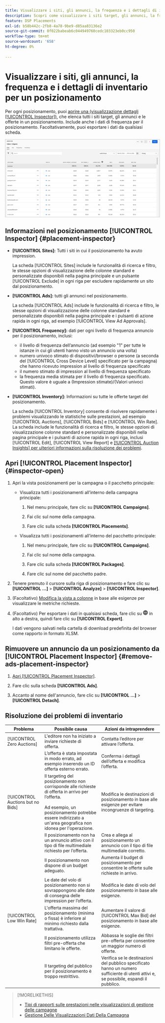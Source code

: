 ```yaml
---
title: Visualizzare i siti, gli annunci, la frequenza e i dettagli di inventario per un posizionamento
description: Scopri come visualizzare i siti target, gli annunci, la frequenza e i dati di inventario per un posizionamento.
feature: DSP Placements
exl-id: b58b442c-2fb8-4a78-9be9-d85aa83136e2
source-git-commit: 0f022babeab6c044949760cedc103323eb0cc950
workflow-type: tm+mt
source-wordcount: '658'
ht-degree: 0%

---
```


# Visualizzare i siti, gli annunci, la frequenza e i dettagli di inventario per un posizionamento

Per ogni posizionamento, puoi [aprire una (visualizzazione dettagli [!UICONTROL Inspector])](placement-details-view.md), che elenca tutti i siti target, gli annunci e le offerte in un posizionamento. Include anche i dati di frequenza per il posizionamento. Facoltativamente, puoi esportare i dati da qualsiasi scheda.

![Ispettore posizionamento](/help/dsp/assets/placement-inspector.png)

## Informazioni nel posizionamento [!UICONTROL Inspector] {#placement-inspector}

* **[!UICONTROL Sites]:** Tutti i siti in cui il posizionamento ha avuto impression.

  La scheda [!UICONTROL Sites] include le funzionalità di ricerca e filtro, le stesse opzioni di visualizzazione delle colonne standard e personalizzate disponibili nella pagina principale e un pulsante [!UICONTROL Exclude] in ogni riga per escludere rapidamente un sito dal posizionamento.

* **[!UICONTROL Ads]:** tutti gli annunci nel posizionamento.

  La scheda [!UICONTROL Ads] include le funzionalità di ricerca e filtro, le stesse opzioni di visualizzazione delle colonne standard e personalizzate disponibili nella pagina principale e i pulsanti di azione rapida in ogni riga, ad esempio [!UICONTROL View Ad Approvals].

* **[!UICONTROL Frequency]:** dati per ogni livello di frequenza annuncio per il posizionamento, inclusi:
   * il livello di frequenza dell’annuncio (ad esempio &quot;1&quot; per tutte le istanze in cui gli utenti hanno visto un annuncio una volta)
   * numero univoco stimato di dispositivi/browser o persone (a seconda del [!UICONTROL Cross Device Level] specificato per la campagna) che hanno ricevuto impression al livello di frequenza specificato
   * il numero stimato di impression al livello di frequenza specificato
   * la frequenza media stimata per il livello di frequenza specificato. Questo valore è uguale a (Impression stimate)/(Valori univoci stimati).

* **[!UICONTROL Inventory]:** Informazioni su tutte le offerte target del posizionamento.

  La scheda [!UICONTROL Inventory] consente di risolvere rapidamente i problemi visualizzando le statistiche sulle prestazioni, ad esempio [!UICONTROL Auctions], [!UICONTROL Bids] e [!UICONTROL Win Rate]. La scheda include le funzionalità di ricerca e filtro, le stesse opzioni di visualizzazione colonne standard e personalizzate disponibili nella pagina principale e i pulsanti di azione rapida in ogni riga, inclusi [!UICONTROL Edit], [!UICONTROL View Report] e [[!UICONTROL Auction Insights] per ulteriori informazioni sulla risoluzione dei problemi](/help/dsp/inventory/private-deal-auction-insights.md).

## Apri [!UICONTROL Placement Inspector] {#inspector-open}

1. Apri la vista posizionamenti per la campagna o il pacchetto principale:

   * Visualizza tutti i posizionamenti all’interno della campagna principale:

      1. Nel menu principale, fare clic su **[!UICONTROL Campaigns]**.

      1. Fai clic sul nome della campagna.

      1. Fare clic sulla scheda **[!UICONTROL Placements]**.

   * Visualizza tutti i posizionamenti all’interno del pacchetto principale:

      1. Nel menu principale, fare clic su **[!UICONTROL Campaigns]**.

      1. Fai clic sul nome della campagna.

      1. Fare clic sulla scheda **[!UICONTROL Packages]**.

      1. Fare clic sul nome del pacchetto padre.

1. Tenere premuto il cursore sulla riga di posizionamento e fare clic su **[!UICONTROL ...]** > **[!UICONTROL Analyze]** > **[!UICONTROL Inspector]**.

1. (Facoltativo) [Modifica la vista a colonne](campaign-data-views-manage.md#column-view-change) in base alle esigenze per visualizzare le metriche richieste.

1. (Facoltativo) Per esportare i dati in qualsiasi scheda, fare clic su ![Altro](/help/search-social-commerce/assets/more.png "Altro") in alto a destra, quindi fare clic su **[!UICONTROL Export]**.

   I dati vengono salvati nella cartella di download predefinita del browser come rapporto in formato XLSM.

## Rimuovere un annuncio da un posizionamento da [!UICONTROL Placement Inspector] {#remove-ads-placement-inspector}

1. [Apri [!UICONTROL Placement Inspector]](#inspector-open).

1. Fare clic sulla scheda **[!UICONTROL Ads]**.

1. Accanto al nome dell&#39;annuncio, fare clic su **[!UICONTROL ...]** > **[!UICONTROL Detach]**.

## Risoluzione dei problemi di inventario

| Problema | Possibile causa | Azioni da intraprendere |
| -----------| ---------- | ---------- |
| [!UICONTROL Zero Auctions] | L&#39;editore non ha iniziato a inviare richieste di offerta. | Contatta l’editore per attivare l’offerta. |
| | L’offerta è stata impostata in modo errato, ad esempio inserendo un ID offerta esterno errato. | Conferma i dettagli dell’offerta e modifica l’offerta. |
| [!UICONTROL Auctions but no Bids] | Il targeting del posizionamento non corrisponde alle richieste di offerta in arrivo per l’offerta. <br><br> Ad esempio, un posizionamento potrebbe essere indirizzato a un&#39;area geografica non idonea per l&#39;operazione. | Modifica le destinazioni di posizionamento in base alle esigenze per evitare incongruenze di targeting. |
| | Il posizionamento non ha un annuncio attivo con il tipo di file multimediale richiesto per l’offerta. | Crea e allega al posizionamento un annuncio con il tipo di file multimediale corretto. |
| | Il posizionamento non dispone di un budget adeguato. | Aumenta il budget di posizionamento per consentire le offerte sulle richieste in arrivo. |
| | Le date del volo di posizionamento non si sovrappongono alle date di consegna delle impression per l’offerta. | Modifica le date di volo del posizionamento in base alle esigenze. |
| [!UICONTROL Low Win Rate] | L&#39;offerta massima del posizionamento (minima o fissa) è inferiore al minimo richiesto dalla trattativa. | Aumentare il valore di [!UICONTROL Max Bid] del posizionamento in base alle esigenze. |
| | Il posizionamento utilizza filtri pre-offerta che limitano le offerte. | Abbassa le soglie dei filtri pre-offerta per consentire un maggior numero di offerte. |
| | Il targeting del pubblico per il posizionamento è troppo restrittivo. | Verifica se le destinazioni del pubblico specificato hanno un numero sufficiente di utenti attivi e, se possibile, espandi il pubblico. |

>[!MORELIKETHIS]
>
>* [Tipi di rapporti sulle prestazioni nelle visualizzazioni di gestione delle campagne](campaign-reports-about.md)
>* [Gestione Delle Visualizzazioni Dati Della Campagna](campaign-data-views-manage.md)
